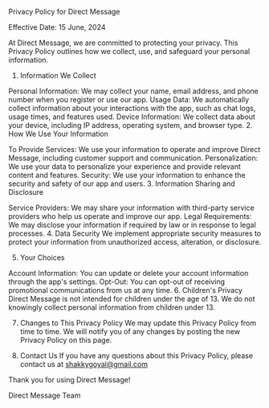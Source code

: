 Privacy Policy for Direct Message

Effective Date: 15 June, 2024

At Direct Message, we are committed to protecting your privacy. This Privacy Policy outlines how we collect, use, and safeguard your personal information.

1. Information We Collect

Personal Information: We may collect your name, email address, and phone number when you register or use our app.
Usage Data: We automatically collect information about your interactions with the app, such as chat logs, usage times, and features used.
Device Information: We collect data about your device, including IP address, operating system, and browser type.
2. How We Use Your Information

To Provide Services: We use your information to operate and improve Direct Message, including customer support and communication.
Personalization: We use your data to personalize your experience and provide relevant content and features.
Security: We use your information to enhance the security and safety of our app and users.
3. Information Sharing and Disclosure

Service Providers: We may share your information with third-party service providers who help us operate and improve our app.
Legal Requirements: We may disclose your information if required by law or in response to legal processes.
4. Data Security
We implement appropriate security measures to protect your information from unauthorized access, alteration, or disclosure.

5. Your Choices

Account Information: You can update or delete your account information through the app's settings.
Opt-Out: You can opt-out of receiving promotional communications from us at any time.
6. Children's Privacy
Direct Message is not intended for children under the age of 13. We do not knowingly collect personal information from children under 13.

7. Changes to This Privacy Policy
We may update this Privacy Policy from time to time. We will notify you of any changes by posting the new Privacy Policy on this page.

8. Contact Us
If you have any questions about this Privacy Policy, please contact us at shakkygoyal@gmail.com

Thank you for using Direct Message!

Direct Message Team

